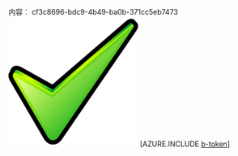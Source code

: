 内容︰ cf3c8696-bdc9-4b49-ba0b-371cc5eb7473![图像](5ea7d5f3-56cd-4969-9827-03ed972adc0f.png)
[AZURE.INCLUDE [b-token](e723a8ad-e590-4930-b45b-fc04784bf524.md)]
